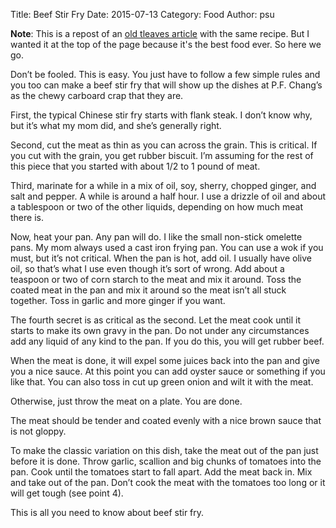 Title: Beef Stir Fry
Date: 2015-07-13
Category: Food
Author: psu

**Note**: This is a repost of an <a href="http://tleaves.com/wp-archive/2004/09/22/how-to-stir-fry-beef/index.html">old tleaves article</a> with the same recipe. But I wanted it at the top of the page because it's the best food ever. So here we go.

Don’t be fooled. This is easy. You just have to follow a few simple rules and you too can make a beef stir fry that will show up the dishes at P.F. Chang’s as the chewy carboard crap that they are.

First, the typical Chinese stir fry starts with flank steak. I don’t know why, but it’s what my mom did, and she’s generally right.

Second, cut the meat as thin as you can across the grain. This is critical. If you cut with the grain, you get rubber biscuit. I’m assuming for the rest of this piece that you started with about 1/2 to 1 pound of meat.

Third, marinate for a while in a mix of oil, soy, sherry, chopped ginger, and salt and pepper. A while is around a half hour. I use a drizzle of oil and about a tablespoon or two of the other liquids, depending on how much meat there is.

Now, heat your pan. Any pan will do. I like the small non-stick omelette pans. My mom always used a cast iron frying pan. You can use a wok if you must, but it’s not critical. When the pan is hot, add oil. I usually have olive oil, so that’s what I use even though it’s sort of wrong. Add about a teaspoon or two of corn starch to the meat and mix it around. Toss the coated meat in the pan and mix it around so the meat isn’t all stuck together. Toss in garlic and more ginger if you want.

The fourth secret is as critical as the second. Let the meat cook until it starts to make its own gravy in the pan. Do not under any circumstances add any liquid of any kind to the pan. If you do this, you will get rubber beef.

When the meat is done, it will expel some juices back into the pan and give you a nice sauce. At this point you can add oyster sauce or something if you like that. You can also toss in cut up green onion and wilt it with the meat.

Otherwise, just throw the meat on a plate. You are done.

The meat should be tender and coated evenly with a nice brown sauce that is not gloppy.

To make the classic variation on this dish, take the meat out of the pan just before it is done. Throw garlic, scallion and big chunks of tomatoes into the pan. Cook until the tomatoes start to fall apart. Add the meat back in. Mix and take out of the pan. Don’t cook the meat with the tomatoes too long or it will get tough (see point 4).

This is all you need to know about beef stir fry.
